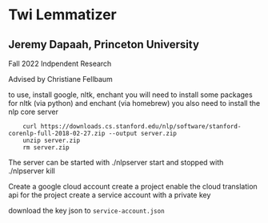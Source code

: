 # Twi Lemmatizer
## Jeremy Dapaah, Princeton University
Fall 2022 Indpendent Research

Advised by Christiane Fellbaum

to use, install google, nltk, enchant
you will need to install some packages for nltk (via python) and enchant (via homebrew)
you also need to install the nlp core server
```
    curl https://downloads.cs.stanford.edu/nlp/software/stanford-corenlp-full-2018-02-27.zip --output server.zip
    unzip server.zip
    rm server.zip
```
The server can be started with ./nlpserver start and stopped with ./nlpserver kill

Create a google cloud account
create a project
enable the cloud translation api for the project
create a service account with a private key

download the key json to `service-account.json`
